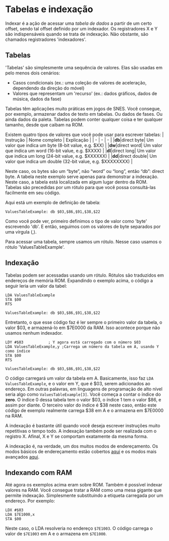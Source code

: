 # Tabelas e indexação
Indexar é a ação de acessar uma *tabela de dados* a partir de um certo offset, sendo tal offset definido por um indexador. Os registradores X e Y são indispensáveis quando se trata de indexação. Não obstante, são chamados registradores 'indexadores'.

## Tabelas
'Tabelas' são simplesmente uma sequência de valores. Elas são usadas em pelo menos dois cenários:
* Casos condicionais (ex.: uma coleção de valores de aceleração, dependendo da direção do móvel)
* Valores que representam um 'recurso' (ex.: dados gráficos, dados de música, dados da fase)

Tabelas têm aplicações muito práticas em jogos de SNES. Você consegue, por exemplo, armazenar dados de texto em tabelas. Ou dados de fases. Ou ainda dados da paleta. Tabelas podem conter qualquer coisa e ter qualquer tamanho, desde que caibam na ROM.

Existem quatro tipos de valores que você pode usar para escrever tabelas:
| Instrução | Nome completo | Explicação                                                   |
| - | - | - |
|**db**|direct byte| Um valor que indica um byte (8-bit value, e.g. $XX) |
|**dw**|direct word| Um valor que indica um word (16-bit value, e.g. $XXXX) |
|**dl**|direct long| Um valor que indica um long (24-bit value, e.g. $XXXXXX) |
|**dd**|direct double| Um valor que indica um double (32-bit value, e.g. $XXXXXXXX) |

Neste caso, os bytes são um “byte”, não “word” ou “long”, então “db”: direct byte. A tabela neste exemplo serve apenas para demonstrar a indexação. Neste caso, a tabela está localizada em algum lugar dentro da ROM. Tabelas são precedidas por um rótulo para que você possa consultá-las facilmente em seu código.

Aqui está um exemplo de definição de tabela:
```
ValuesTableExample: db $03,$86,$91,$38,$22
```
Como você pode ver, primeiro definimos o tipo de valor como 'byte' escrevendo 'db'. E então, seguimos com os valores de byte separados por uma vírgula (,).

Para acessar uma tabela, sempre usamos um rótulo. Nesse caso usamos o rótulo 'ValuesTableExample'.

## Indexação
Tabelas podem ser acessadas usando um rótulo. Rótulos são traduzidos em endereços de memória ROM. Expandindo o exemplo acima, o código a seguir leria um valor da tabel:

```
LDA ValuesTableExample
STA $00
RTS

ValuesTableExample: db $03,$86,$91,$38,$22
```
Entretanto, o que esse código faz é ler sempre o primeiro valor da tabela, o valor $03, e armazená-lo em  $7E0000 da RAM. Isso acontece porque não usamos nenhum indexador.

```
LDY #$03           ; Y agora está carregado com o número $03
LDA ValuesTableExample,y ;Carrega um número da tabela em A, usando Y como índice
STA $00
RTS

ValuesTableExample: db $03,$86,$91,$38,$22
```
O código carregará um valor da tabela em A. Basicamente, isso faz `LDA ValuesTableExample`, e o valor em Y, que é $03, serem adicionados ao endereço. Em outras palavras, em linguagens de programação de alto nível seria algo como `ValuesTableExample[3]`. Você começa a contar o índice do **zero**. O índice 0 dessa tabela tem o valor $03, o índice 1 tem o valor $86, e assim por diante. O terceiro valor do índice é $38 neste caso, então este código de exemplo realmente carrega $38 em A e o armazena em $7E0000 na RAM.

A indexação é bastante útil quando você deseja escrever instruções muito repetitivas o tempo todo. A indexação também pode ser realizada com o registro X. Afinal, X e Y se comportam exatamente da mesma forma.

A indexação é, na verdade, um dos muitos modos de endereçamento. Os modos básicos de endereçamento estão cobertos [aqui](https://github.com/Ersanio/snes-assembly-book/blob/master/docs/the-basics/addressing.md) e os modos mais avançados [aqui](https://github.com/Ersanio/snes-assembly-book/blob/master/docs/indepth/addressing.md).

## Indexando com RAM
Até agora os exemplos acima eram sobre ROM. Também é possível indexar valores na RAM. Você consegue tratar a RAM como uma mesa gigante que permite indexação. Simplesmente substituindo a etiqueta carregada por um endereço. Por exemplo:

```
LDX #$03
LDA $7E1000,x
STA $00
```
Neste caso, o LDA resolveria no endereço `$7E1003`. O código carrega o valor de `$7E1003` em A e o armazena em `$7E1000`.